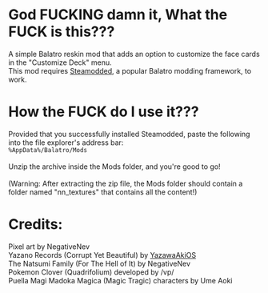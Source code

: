 # God FUCKING damn it, What the FUCK is this???

A simple Balatro reskin mod that adds an option to customize the face cards in the "Customize Deck" menu.\
This mod requires [Steamodded](https://github.com/Steamodded/smods), a popular Balatro modding framework, to work.

# How the FUCK do I use it???

Provided that you successfully installed Steamodded, paste the following into the file explorer's address bar:\
`%AppData%/Balatro/Mods`\
\
Unzip the archive inside the Mods folder, and you're good to go!\
\
(Warning: After extracting the zip file, the Mods folder should contain a folder named "nn_textures" that contains all the content!)

# Credits:

Pixel art by NegativeNev\
Yazano Records (Corrupt Yet Beautiful) by [YazawaAkiOS](https://github.com/YazawaAkio)\
The Natsumi Family (For The Hell of It) by NegativeNev\
Pokemon Clover (Quadrifolium) developed by /vp/\
Puella Magi Madoka Magica (Magic Tragic) characters by Ume Aoki
